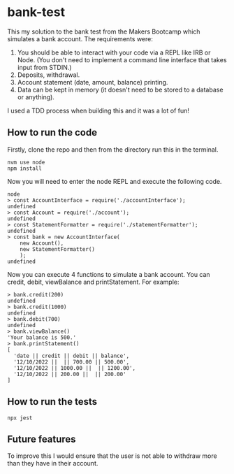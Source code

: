 # bank-test

This my solution to the bank test from the Makers Bootcamp which simulates a bank account. The requirements were: 

1. You should be able to interact with your code via a REPL like IRB or Node. (You don't need to implement a command line interface that takes input from STDIN.)
2. Deposits, withdrawal.
3. Account statement (date, amount, balance) printing.
4. Data can be kept in memory (it doesn't need to be stored to a database or anything).

I used a TDD process when building this and it was a lot of fun!

## How to run the code

Firstly, clone the repo and then from the directory run this in the terminal.

    nvm use node
    npm install
    
Now you will need to enter the node REPL and execute the following code.

    node
    > const AccountInterface = require('./accountInterface');
    undefined
    > const Account = require('./account');
    undefined
    > const StatementFormatter = require('./statementFormatter');
    undefined
    > const bank = new AccountInterface(
        new Account(),
        new StatementFormatter()
        );
    undefined
    
Now you can execute 4 functions to simulate a bank account. You can credit, debit, viewBalance and printStatement. For example:

    > bank.credit(200)
    undefined
    > bank.credit(1000)
    undefined
    > bank.debit(700)
    undefined
    > bank.viewBalance()
    'Your balance is 500.'
    > bank.printStatement()
    [
      'date || credit || debit || balance',
      '12/10/2022 ||  || 700.00 || 500.00',
      '12/10/2022 || 1000.00 ||  || 1200.00',
      '12/10/2022 || 200.00 ||  || 200.00'
    ]
    
## How to run the tests

    npx jest
    
## Future features

To improve this I would ensure that the user is not able to withdraw more than they have in their account.
